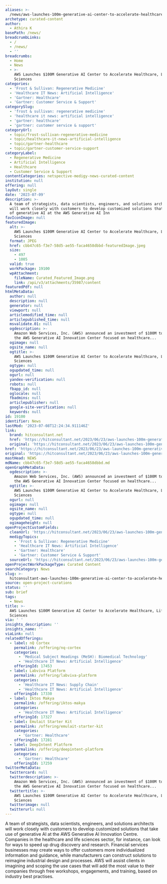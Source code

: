 ```yaml
---
aliases: >-
  /news/aws-launches-100m-generative-ai-center-to-accelerate-healthcare-life-sciences
archetype: curated-content
author:
  - Athira K
basePath: /news/
breadcrumbLinks:
  - /
  - /news/
  - ''
breadcrumbs:
  - Home
  - News
  - >-
    AWS Launches $100M Generative AI Center to Accelerate Healthcare, Life
    Sciences
categories:
  - 'Frost & Sullivan: Regenerative Medicine'
  - 'Healthcare IT News: Artificial Intelligence'
  - 'Gartner: Healthcare'
  - 'Gartner: Customer Service & Support'
categorySlug:
  - 'frost & sullivan: regenerative medicine'
  - 'healthcare it news: artificial intelligence'
  - 'gartner: healthcare'
  - 'gartner: customer service & support'
categoryUrl:
  - topic/frost-sullivan-regenerative-medicine
  - topic/healthcare-it-news-artificial-intelligence
  - topic/gartner-healthcare
  - topic/gartner-customer-service-support
categoryLabel:
  - Regenerative Medicine
  - Artificial Intelligence
  - Healthcare
  - Customer Service & Support
contentCategories: netspective-medigy-news-curated-content
institution: null
offering: null
layOut: single
date: '2023-07-09'
description: >-
  A team of strategists, data scientists, engineers, and solutions architects
  will work closely with customers to develop customized solutions that take use
  of generative AI at the AWS Generative AI Inn
favIconImage: null
featuredImage:
  alt: >-
    AWS Launches $100M Generative AI Center to Accelerate Healthcare, Life
    Sciences
  format: JPEG
  href: cbb47c65-f3e7-58d5-ae55-faca4658dbbd-featuredImage.jpeg
  size:
    - 497
    - 1005
  valid: true
  workPackage: 19100
  wpAttachment:
    fileName: Curated_Featured_Image.png
    link: /api/v3/attachments/35987/content
featuredPdf: null
htmlMetaData:
  author: null
  description: null
  generator: null
  viewport: null
  articlemodified_time: null
  articlepublished_time: null
  msvalidate.01: null
  ogdescription: >-
    Amazon Web Services, Inc. (AWS) announced an investment of $100M to launch
    the AWS Generative AI Innovation Center focused on healthcare...
  ogimage: null
  ogsite_name: null
  ogtitle: >-
    AWS Launches $100M Generative AI Center to Accelerate Healthcare, Life
    Sciences
  ogtype: null
  ogupdated_time: null
  ogurl: null
  yandex-verification: null
  robots: null
  fbapp_id: null
  oglocale: null
  fbadmins: null
  articlepublisher: null
  google-site-verification: null
  keywords: null
id: 19100
identifier: News
lastMod: '2023-07-08T12:24:34.911146Z'
link:
  brand: hitconsultant.net
  href: 'https://hitconsultant.net/2023/06/23/aws-launches-100m-generative-ai-center/'
  original: 'https://hitconsultant.net/2023/06/23/aws-launches-100m-generative-ai-center/'
href: 'https://hitconsultant.net/2023/06/23/aws-launches-100m-generative-ai-center/'
original: 'https://hitconsultant.net/2023/06/23/aws-launches-100m-generative-ai-center/'
mastHead: NEWS
mdName: cbb47c65-f3e7-58d5-ae55-faca4658dbbd.md
openGraphMetaData:
  ogdescription: >-
    Amazon Web Services, Inc. (AWS) announced an investment of $100M to launch
    the AWS Generative AI Innovation Center focused on healthcare...
  ogtitle: >-
    AWS Launches $100M Generative AI Center to Accelerate Healthcare, Life
    Sciences
  ogurl: null
  ogimage: null
  ogsite_name: null
  ogtype: null
  ogupdated_time: null
  ogimageheight: null
openProjectCustomFields:
  cleanUrl: 'https://hitconsultant.net/2023/06/23/aws-launches-100m-generative-ai-center/'
  medigyTopics:
    - 'Frost & Sullivan: Regenerative Medicine'
    - 'Healthcare IT News: Artificial Intelligence'
    - 'Gartner: Healthcare'
    - 'Gartner: Customer Service & Support'
  sourceUrl: 'https://hitconsultant.net/2023/06/23/aws-launches-100m-generative-ai-center/'
openProjectWorkPackageType: Curated Content
searchCategory: News
slug: >-
  hitconsultant-aws-launches-100m-generative-ai-center-to-accelerate-healthcare-life-sciences
source: open-project-curations
status: ''
sub: brief
tags:
  - News
title: >-
  AWS Launches $100M Generative AI Center to Accelerate Healthcare, Life
  Sciences
via: ' '
insights_description: ''
insights_name: ''
viaLink: null
relatedOfferings:
  - label: nQ Cortex
    permalink: /offering/nq-cortex
    categories:
      - 'Medical Subject Headings (MeSH): Biomedical Technology'
      - 'Healthcare IT News: Artificial Intelligence'
    offeringId: 17453
  - label: Labviva Platform
    permalink: /offering/labviva-platform
    categories:
      - 'Healthcare IT News: Supply Chain'
      - 'Healthcare IT News: Artificial Intelligence'
    offeringId: 17330
  - label: Iktos Makya
    permalink: /offering/iktos-makya
    categories:
      - 'Healthcare IT News: Artificial Intelligence'
    offeringId: 17327
  - label: Emulait Starter Kit
    permalink: /offering/emulait-starter-kit
    categories:
      - 'Gartner: Healthcare'
    offeringId: 17281
  - label: DeepIntent Platform
    permalink: /offering/deepintent-platform
    categories:
      - 'Gartner: Healthcare'
    offeringId: 17259
twitterMetaData:
  twittercard: null
  twitterdescription: >-
    Amazon Web Services, Inc. (AWS) announced an investment of $100M to launch
    the AWS Generative AI Innovation Center focused on healthcare...
  twittertitle: >-
    AWS Launches $100M Generative AI Center to Accelerate Healthcare, Life
    Sciences
  twitterimage: null
  twitterurl: null
---
```

<p>A team of strategists, data scientists, engineers, and solutions architects will work closely with customers to develop customized solutions that take use of generative AI at the AWS Generative AI Innovation Centre. Companies in the healthcare and life sciences sector, for instance, can look for ways to speed up drug discovery and research. Financial services businesses may create ways to offer customers more individualized information and guidance, while manufacturers can construct solutions to reimagine industrial design and processes. AWS will assist clients in imagining and scoping the use cases that will add the most value to their companies through free workshops, engagements, and training, based on industry best practises.&nbsp;</p>